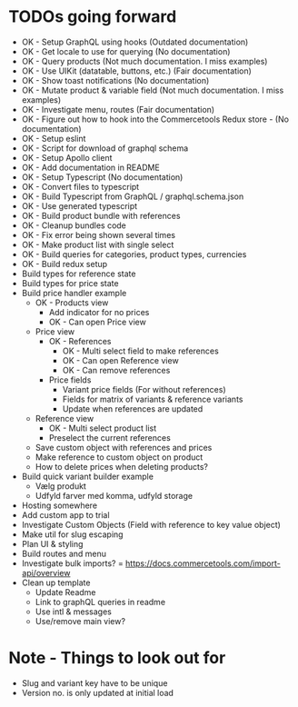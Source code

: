 # TODOs going forward

- OK - Setup GraphQL using hooks (Outdated documentation)
- OK - Get locale to use for querying (No documentation)
- OK - Query products (Not much documentation. I miss examples)
- OK - Use UIKit (datatable, buttons, etc.) (Fair documentation)
- OK - Show toast notifications (No documentation)
- OK - Mutate product & variable field (Not much documentation. I miss examples)
- OK - Investigate menu, routes (Fair documentation)
- OK - Figure out how to hook into the Commercetools Redux store - (No documentation)
- OK - Setup eslint
- OK - Script for download of graphql schema
- OK - Setup Apollo client
- OK - Add documentation in README
- OK - Setup Typescript (No documentation)
- OK - Convert files to typescript
- OK - Build Typescript from GraphQL / graphql.schema.json
- OK - Use generated typescript
- OK - Build product bundle with references
- OK - Cleanup bundles code
- OK - Fix error being shown several times
- OK - Make product list with single select
- OK - Build queries for categories, product types, currencies
- OK - Build redux setup
- Build types for reference state
- Build types for price state
- Build price handler example
  - OK - Products view
    - Add indicator for no prices
    - OK - Can open Price view
  - Price view
    - OK - References
      - OK - Multi select field to make references
      - OK - Can open Reference view
      - OK - Can remove references
    - Price fields
      - Variant price fields (For without references)
      - Fields for matrix of variants & reference variants
      - Update when references are updated
  - Reference view
    - OK - Multi select product list
    - Preselect the current references
  - Save custom object with references and prices
  - Make reference to custom object on product
  - How to delete prices when deleting products?
- Build quick variant builder example
  - Vælg produkt
  - Udfyld farver med komma, udfyld storage
- Hosting somewhere
- Add custom app to trial
- Investigate Custom Objects (Field with reference to key value object)
- Make util for slug escaping
- Plan UI & styling
- Build routes and menu
- Investigate bulk imports? = https://docs.commercetools.com/import-api/overview
- Clean up template
  - Update Readme
  - Link to graphQL queries in readme
  - Use intl & messages
  - Use/remove main view?
  
# Note - Things to look out for

- Slug and variant key have to be unique
- Version no. is only updated at initial load
